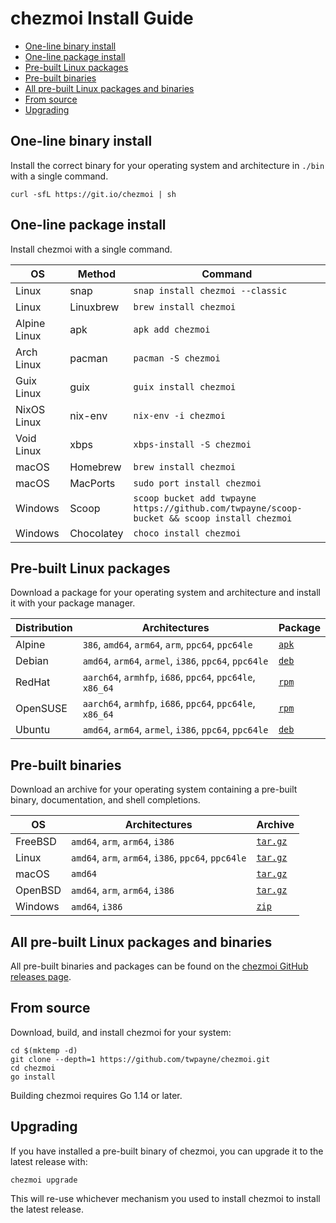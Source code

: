 # chezmoi Install Guide

<!--- toc --->
* [One-line binary install](#one-line-binary-install)
* [One-line package install](#one-line-package-install)
* [Pre-built Linux packages](#pre-built-linux-packages)
* [Pre-built binaries](#pre-built-binaries)
* [All pre-built Linux packages and binaries](#all-pre-built-linux-packages-and-binaries)
* [From source](#from-source)
* [Upgrading](#upgrading)

## One-line binary install

Install the correct binary for your operating system and architecture in `./bin`
with a single command.

    curl -sfL https://git.io/chezmoi | sh

## One-line package install

Install chezmoi with a single command.

| OS           | Method     | Command                                                                                     |
| ------------ | ---------- | ------------------------------------------------------------------------------------------- |
| Linux        | snap       | `snap install chezmoi --classic`                                                            |
| Linux        | Linuxbrew  | `brew install chezmoi`                                                                      |
| Alpine Linux | apk        | `apk add chezmoi`                                                                           |
| Arch Linux   | pacman     | `pacman -S chezmoi`                                                                         |
| Guix Linux   | guix       | `guix install chezmoi`                                                                      |
| NixOS Linux  | nix-env    | `nix-env -i chezmoi`                                                                        |
| Void Linux   | xbps       | `xbps-install -S chezmoi`                                                                   |
| macOS        | Homebrew   | `brew install chezmoi`                                                                      |
| macOS        | MacPorts   | `sudo port install chezmoi`                                                                 |
| Windows      | Scoop      | `scoop bucket add twpayne https://github.com/twpayne/scoop-bucket && scoop install chezmoi` |
| Windows      | Chocolatey | `choco install chezmoi`                                                                     |

## Pre-built Linux packages

Download a package for your operating system and architecture and install it
with your package manager.

| Distribution | Architectures                                             | Package                                                     |
| ------------ | --------------------------------------------------------- | ----------------------------------------------------------- |
| Alpine       | `386`, `amd64`, `arm64`, `arm`, `ppc64`, `ppc64le`        | [`apk`](https://github.com/twpayne/chezmoi/releases/latest) |
| Debian       | `amd64`, `arm64`, `armel`, `i386`, `ppc64`, `ppc64le`     | [`deb`](https://github.com/twpayne/chezmoi/releases/latest) |
| RedHat       | `aarch64`, `armhfp`, `i686`, `ppc64`, `ppc64le`, `x86_64` | [`rpm`](https://github.com/twpayne/chezmoi/releases/latest) |
| OpenSUSE     | `aarch64`, `armhfp`, `i686`, `ppc64`, `ppc64le`, `x86_64` | [`rpm`](https://github.com/twpayne/chezmoi/releases/latest) |
| Ubuntu       | `amd64`, `arm64`, `armel`, `i386`, `ppc64`, `ppc64le`     | [`deb`](https://github.com/twpayne/chezmoi/releases/latest) |

## Pre-built binaries

Download an archive for your operating system containing a pre-built binary,
documentation, and shell completions.

| OS         | Architectures                                       | Archive                                                        |
| ---------- | --------------------------------------------------- | -------------------------------------------------------------- |
| FreeBSD    | `amd64`, `arm`, `arm64`, `i386`                     | [`tar.gz`](https://github.com/twpayne/chezmoi/releases/latest) |
| Linux      | `amd64`, `arm`, `arm64`, `i386`, `ppc64`, `ppc64le` | [`tar.gz`](https://github.com/twpayne/chezmoi/releases/latest) |
| macOS      | `amd64`                                             | [`tar.gz`](https://github.com/twpayne/chezmoi/releases/latest) |
| OpenBSD    | `amd64`, `arm`, `arm64`, `i386`                     | [`tar.gz`](https://github.com/twpayne/chezmoi/releases/latest) |
| Windows    | `amd64`, `i386`                                     | [`zip`](https://github.com/twpayne/chezmoi/releases/latest)    |

## All pre-built Linux packages and binaries

All pre-built binaries and packages can be found on the [chezmoi GitHub releases
page](https://github.com/twpayne/chezmoi/releases/latest).

## From source

Download, build, and install chezmoi for your system:

    cd $(mktemp -d)
    git clone --depth=1 https://github.com/twpayne/chezmoi.git
    cd chezmoi
    go install

Building chezmoi requires Go 1.14 or later.

## Upgrading

If you have installed a pre-built binary of chezmoi, you can upgrade it to the
latest release with:

    chezmoi upgrade

This will re-use whichever mechanism you used to install chezmoi to install the
latest release.
